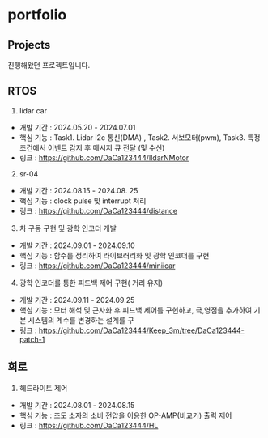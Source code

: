# portfolio

## Projects
진행해왔던 프로젝트입니다.

## RTOS

1. lidar car
 - 개발 기간 : 2024.05.20 - 2024.07.01
 - 핵심 기능 : Task1. Lidar i2c 통신(DMA) , Task2. 서보모터(pwm), Task3. 특정 조건에서 이벤트 감지 후 메시지 큐 전달 (및 수신)
 - 링크 : https://github.com/DaCa123444/IldarNMotor

2. sr-04
 - 개발 기간 : 2024.08.15 - 2024.08. 25
 - 핵심 기능 : clock pulse 및 interrupt 처리
 - 링크 : https://github.com/DaCa123444/distance
  
3. 차 구동 구현 및 광학 인코더 개발
- 개발 기간 : 2024.09.01 - 2024.09.10
- 핵심 기능 : 함수를 정리하여 라이브러리화 및 광학 인코더를 구현
- 링크 : https://github.com/DaCa123444/miniicar


4. 광학 인코더를 통한 피드백 제어 구현( 거리 유지)
- 개발 기간 : 2024.09.11 - 2024.09.25
- 핵심 기능 : 모터 해석 및 근사화 후 피드백 제어를 구현하고, 극,영점을 추가하여 기본 시스템의 계수를 변경하는 설계를 구
- 링크 : https://github.com/DaCa123444/Keep_3m/tree/DaCa123444-patch-1
## 회로

1. 헤드라이트 제어
  - 개발 기간 : 2024.08.01 - 2024.08.15
  - 핵심 기능 : 조도 소자의 소비 전압을 이용한 OP-AMP(비교기) 출력 제어
  - 링크 : https://github.com/DaCa123444/HL

